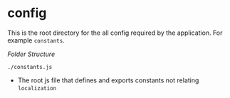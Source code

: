 # config

This is the root directory for the all config required by the application. For example `constants`.


*Folder Structure*

`./constants.js`
  - The root js file that defines and exports constants not relating `localization`
  
